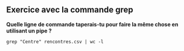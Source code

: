 ## Exercice avec la commande grep

**Quelle ligne de commande taperais-tu pour faire la même chose en utilisant un pipe ?**

`grep "Centre" rencontres.csv | wc -l`

